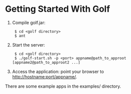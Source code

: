 Getting Started With Golf
=========================

1. Compile golf.jar:
        
        $ cd <golf directory>
        $ ant

2. Start the server:

        $ cd <golf directory>
        $ ./golf-start.sh -p <port> appname@path_to_approot [appname2@path_to_approot2 ...] 

3. Access the application: point your browser to <http://hostname:port/appname/>.

There are some example apps in the examples/ directory.
